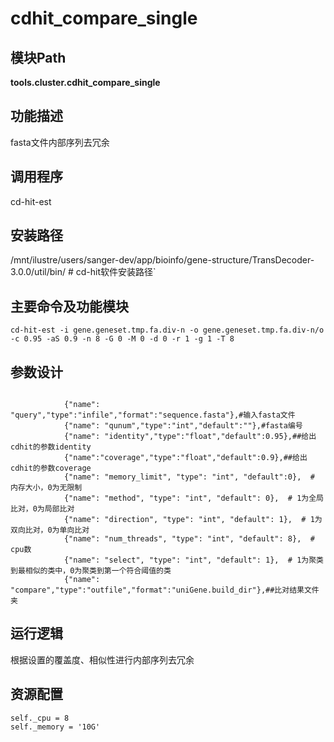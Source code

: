cdhit_compare_single
==========================

模块Path
-----------

**tools.cluster.cdhit_compare_single**

功能描述
-----------------------------------

fasta文件内部序列去冗余

调用程序
-----------------------------------

cd-hit-est

安装路径
-----------------------------------

/mnt/ilustre/users/sanger-dev/app/bioinfo/gene-structure/TransDecoder-3.0.0/util/bin/  # cd-hit软件安装路径`



主要命令及功能模块
-----------------------------------

```
cd-hit-est -i gene.geneset.tmp.fa.div-n -o gene.geneset.tmp.fa.div-n/o -c 0.95 -aS 0.9 -n 8 -G 0 -M 0 -d 0 -r 1 -g 1 -T 8
```

参数设计
-----------------------------------

```

            {"name": "query","type":"infile","format":"sequence.fasta"},#输入fasta文件
            {"name": "qunum","type":"int","default":""},#fasta编号
            {"name": "identity","type":"float","default":0.95},##给出cdhit的参数identity
            {"name":"coverage","type":"float","default":0.9},##给出cdhit的参数coverage
            {"name": "memory_limit", "type": "int", "default":0},  # 内存大小，0为无限制
            {"name": "method", "type": "int", "default": 0},  # 1为全局比对，0为局部比对
            {"name": "direction", "type": "int", "default": 1},  # 1为双向比对，0为单向比对
            {"name": "num_threads", "type": "int", "default": 8},  # cpu数
            {"name": "select", "type": "int", "default": 1},  # 1为聚类到最相似的类中，0为聚类到第一个符合阈值的类
            {"name": "compare","type":"outfile","format":"uniGene.build_dir"},##比对结果文件夹

```

运行逻辑
-----------------------------------

根据设置的覆盖度、相似性进行内部序列去冗余

资源配置
-----------------------------------

```
self._cpu = 8
self._memory = '10G'